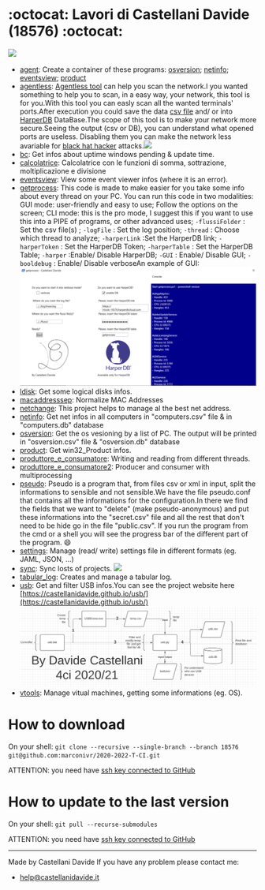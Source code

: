 # :octocat: Lavori di Castellani Davide (18576) :octocat:
![](https://www.castellanidavide.it/assets/img/main-covers/main.jpg)
 - [agent](https://github.com/CastellaniDavide/agent):  Create a container of these programs: [osversion](https://github.com/CastellaniDavide/osversion); [netinfo](https://github.com/CastellaniDavide/netinfo); [eventsview](https://github.com/CastellaniDavide/eventsview); [product](https://github.com/CastellaniDavide/product)
 - [agentless](https://github.com/CastellaniDavide/agentless): [Agentless tool](https://github.com/CastellaniDavide/agentless) can help you scan the network.I you wanted something to help you to scan, in a easy way, your network, this tool is for you.With this tool you can easly scan all the wanted terminals' ports.After execution you could save the data [csv file](https://en.wikipedia.org/wiki/Comma-separated_values) and/ or into [HarperDB](https://harperdb.io/) DataBase.The scope of this tool is to make your network more secure.Seeing the output (csv or DB), you can understand what opened ports are useless. Disabling them you can make the network less avariable for [black hat hacker](https://en.wikipedia.org/wiki/Black_hat_(computer_security)) attacks.![](https://prod-upp-image-read.ft.com/8fdf7f64-e919-11e9-aefb-a946d2463e4b)
 - [bc](https://github.com/CastellaniDavide/bc):  Get infos about uptime windows pending & update time.
 - [calcolatrice](https://github.com/CastellaniDavide/calcolatrice):  Calcolatrice con le funzioni di somma, sottrazione, moltiplicazione e divisione
 - [eventsview](https://github.com/CastellaniDavide/eventsview):  View some event viewer infos (where it is an error).
 - [getprocess](https://github.com/CastellaniDavide/getprocess):  This code is made to make easier for you take some info about every thread on your PC. You can run this code in two modalities: GUI mode: user-friendly and easy to use; Follow the options on the screen; CLI mode: this is the pro mode, I suggest this if you want to use this into a PIPE of programs, or other advanced uses; ```-flussiFolder``` : Set the csv file(s) ; ```-logFile``` : Set the log position; ```-thread``` : Choose which thread to analyze; ```-harperLink``` :Set the HarperDB link; ```-harperToken``` : Set the HarperDB Token; ```-harperTable``` : Set the HarperDB Table; ```-harper``` :Enable/ Disable HarperDB; ```-GUI``` : Enable/ Disable GUI; ```-booldebug``` : Enable/ Disable verboseAn example of GUI: ![Example GUI](https://raw.githubusercontent.com/CastellaniDavide/getprocess/v01.03/docs/example.png)
 - [ldisk](https://github.com/CastellaniDavide/ldisk):  Get some logical disks infos.
 - [macaddresssep](https://github.com/CastellaniDavide/macaddresssep):  Normalize MAC Addresses
 - [netchange](https://github.com/CastellaniDavide/netchange):  This project helps to manage al the best net address.
 - [netinfo](https://github.com/CastellaniDavide/netinfo):  Get net infos in all computers in "computers.csv" file & in "computers.db" database
 - [osversion](https://github.com/CastellaniDavide/osversion):  Get the os vesioning by a list of PC. The output will be printed in "osversion.csv" file & "osversion.db" database
 - [product](https://github.com/CastellaniDavide/product):  Get win32_Product infos.
 - [produttore_e_consumatore](https://github.com/CastellaniDavide/produttore_e_consumatore):  Writing and reading from different threads.
 - [produttore_e_consumatore2](https://github.com/CastellaniDavide/produttore_e_consumatore2):  Producer and consumer with multiprocessing
 - [pseudo](https://github.com/CastellaniDavide/pseudo):  Pseudo is a program that, from files csv or xml in input, split the informations to sensible and not sensible.We have the file pseudo.conf that contains all the informations for the configuration.In there we find the fields that we want to "delete" (make pseudo-anonymous) and put these informations into the "secret.csv" file and all the rest that don't need to be hide go in the file "public.csv". If you run the program from the cmd or a shell you will see the progress bar of the different part of the program. :smile: 
 - [settings](https://github.com/CastellaniDavide/settings):  Manage (read/ write) settings file in different formats (eg. JAML, JSON, ...)
 - [sync](https://github.com/CastellaniDavide/sync):  Sync losts of projects. ![](./sync.svg)
 - [tabular_log](https://github.com/CastellaniDavide/tabular_log):  Creates and manage a tabular log.
 - [usb](https://github.com/CastellaniDavide/usb):  Get and filter USB infos.You can see the project website here [https://castellanidavide.github.io/usb/](https://castellanidavide.github.io/usb/) ![Funcionality image](https://raw.githubusercontent.com/CastellaniDavide/usb/main/docs/funcionality.png)
 - [vtools](https://github.com/CastellaniDavide/vtools):  Manage vitual machines, getting some informations (eg. OS).

# How to download
On your shell: ```git clone --recursive --single-branch --branch 18576 git@github.com:marconivr/2020-2022-T-CI.git``` 

ATTENTION: you need have [ssh key connected to GitHub](https://docs.github.com/en/github/authenticating-to-github/connecting-to-github-with-ssh)
# How to update to the last version
On your shell: ```git pull --recurse-submodules``` 

ATTENTION: you need have [ssh key connected to GitHub](https://docs.github.com/en/github/authenticating-to-github/connecting-to-github-with-ssh)

---
Made by Castellani Davide 
If you have any problem please contact me:
 - help@castellanidavide.it

